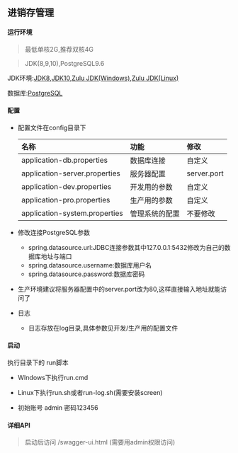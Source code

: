 ## 进销存管理

#### 运行环境

> 最低单核2G,推荐双核4G

> JDK(8,9,10),PostgreSQL9.6

JDK环境:[JDK8](http://www.oracle.com/technetwork/java/javase/downloads/jdk8-downloads-2133151.html),[JDK10](http://www.oracle.com/technetwork/java/javase/downloads/jdk10-downloads-4416644.html),[Zulu JDK(Windows)](https://www.azul.com/downloads/zulu/zulu-windows/),[Zulu JDK(Linux)](https://www.azul.com/downloads/zulu/zulu-linux/)

数据库:[PostgreSQL](https://www.enterprisedb.com/downloads/postgres-postgresql-downloads)

#### 配置

 * 配置文件在config目录下
    
    | 名称 | 功能 | 修改 |
    |:--------|:---------|:-------|
    application-db.properties | 数据库连接 | 自定义
    application-server.properties | 服务器配置 | server.port
    application-dev.properties | 开发用的参数 | 自定义
    application-pro.properties | 生产用的参数 | 自定义
    application-system.properties | 管理系统的配置 | 不要修改
    
 * 修改连接PostgreSQL参数
    * spring.datasource.url:JDBC连接参数其中127.0.0.1:5432修改为自己的数据库地址与端口
    * spring.datasource.username:数据库用户名
    * spring.datasource.password:数据库密码
    
 * 生产环境建议将服务器配置中的server.port改为80,这样直接输入地址就能访问了
 
 * 日志
    * 日志存放在log目录,具体参数见开发/生产用的配置文件

#### 启动

执行目录下的 run脚本

* WIndows下执行run.cmd

* Linux下执行run.sh或者run-log.sh(需要安装screen)

*  初始账号 admin 密码123456

#### 详细API

> 启动后访问 /swagger-ui.html (需要用admin权限访问)